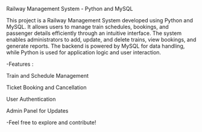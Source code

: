 Railway Management System - Python and MySQL

This project is a Railway Management System developed using Python and MySQL. It allows users to manage train schedules, bookings, and passenger details efficiently through an intuitive interface. The system enables administrators to add, update, and delete trains, view bookings, and generate reports. The backend is powered by MySQL for data handling, while Python is used for application logic and user interaction.

-Features :

Train and Schedule Management

Ticket Booking and Cancellation

User Authentication

Admin Panel for Updates


-Feel free to explore and contribute!
